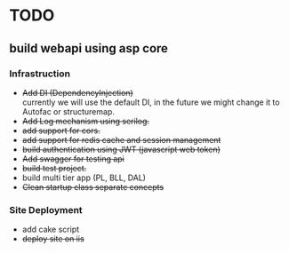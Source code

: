 # TODO

## build webapi using asp core

### Infrastruction

* ~~Add DI  (DependencyInjection)~~  
      currently we will use the default DI, in the future we might change it to Autofac or structuremap.
* ~~Add Log mechanism using serilog.~~
* ~~add support for cors.~~
* ~~add support for redis cache and session management~~
* ~~build authentication using JWT (javascript web token)~~
* ~~Add swagger for testing api~~
* ~~build test project.~~
* build multi tier app (PL, BLL, DAL)
* ~~Clean startup class separate concepts~~

### Site Deployment

* add cake script
* ~~deploy site on iis~~








